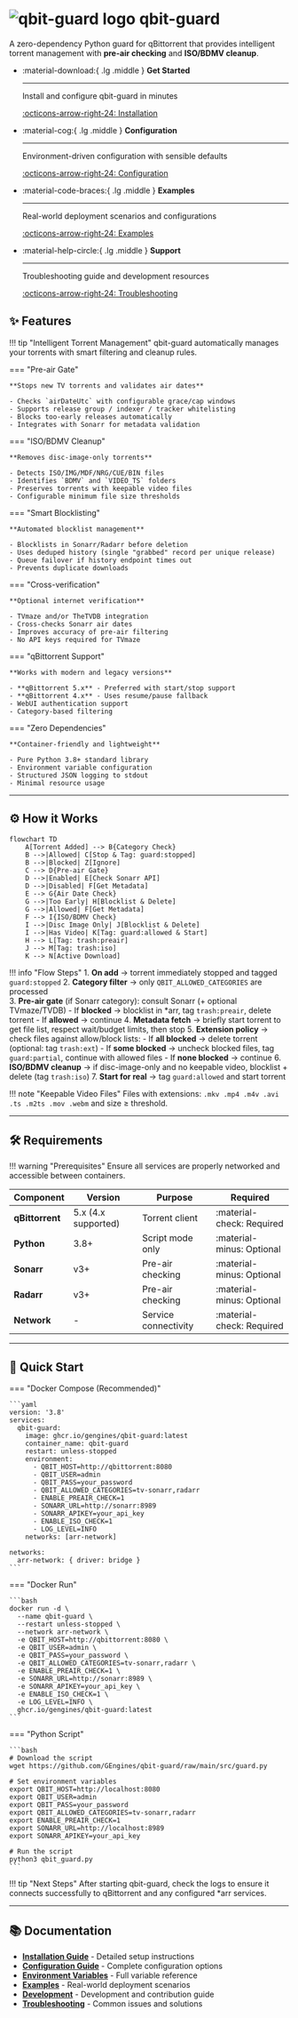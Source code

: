 # <img alt="qbit-guard logo" src="https://gengines.github.io/qbit-guard/img/qbit-guard-icon.png"> qbit-guard

A zero-dependency Python guard for qBittorrent that provides intelligent torrent management with **pre-air checking** and **ISO/BDMV cleanup**.

<div class="grid cards" markdown>

-   :material-download:{ .lg .middle } __Get Started__

    ---

    Install and configure qbit-guard in minutes

    [:octicons-arrow-right-24: Installation](usage/install.md)

-   :material-cog:{ .lg .middle } __Configuration__

    ---

    Environment-driven configuration with sensible defaults

    [:octicons-arrow-right-24: Configuration](usage/configure.md)

-   :material-code-braces:{ .lg .middle } __Examples__

    ---

    Real-world deployment scenarios and configurations

    [:octicons-arrow-right-24: Examples](examples.md)

-   :material-help-circle:{ .lg .middle } __Support__

    ---

    Troubleshooting guide and development resources

    [:octicons-arrow-right-24: Troubleshooting](troubleshooting.md)

</div>

## :sparkles: Features

!!! tip "Intelligent Torrent Management"
    qbit-guard automatically manages your torrents with smart filtering and cleanup rules.

=== "Pre-air Gate"

    **Stops new TV torrents and validates air dates**
    
    - Checks `airDateUtc` with configurable grace/cap windows
    - Supports release group / indexer / tracker whitelisting
    - Blocks too-early releases automatically
    - Integrates with Sonarr for metadata validation

=== "ISO/BDMV Cleanup"

    **Removes disc-image-only torrents**
    
    - Detects ISO/IMG/MDF/NRG/CUE/BIN files
    - Identifies `BDMV` and `VIDEO_TS` folders
    - Preserves torrents with keepable video files
    - Configurable minimum file size thresholds

=== "Smart Blocklisting"

    **Automated blocklist management**
    
    - Blocklists in Sonarr/Radarr before deletion
    - Uses deduped history (single "grabbed" record per unique release)
    - Queue failover if history endpoint times out
    - Prevents duplicate downloads

=== "Cross-verification"

    **Optional internet verification**
    
    - TVmaze and/or TheTVDB integration
    - Cross-checks Sonarr air dates
    - Improves accuracy of pre-air filtering
    - No API keys required for TVmaze

=== "qBittorrent Support"

    **Works with modern and legacy versions**
    
    - **qBittorrent 5.x** - Preferred with start/stop support
    - **qBittorrent 4.x** - Uses resume/pause fallback
    - WebUI authentication support
    - Category-based filtering

=== "Zero Dependencies"

    **Container-friendly and lightweight**
    
    - Pure Python 3.8+ standard library
    - Environment variable configuration
    - Structured JSON logging to stdout
    - Minimal resource usage

---

## :gear: How it Works

```mermaid
flowchart TD
    A[Torrent Added] --> B{Category Check}
    B -->|Allowed| C[Stop & Tag: guard:stopped]
    B -->|Blocked| Z[Ignore]
    C --> D{Pre-air Gate}
    D -->|Enabled| E[Check Sonarr API]
    D -->|Disabled| F[Get Metadata]
    E --> G{Air Date Check}
    G -->|Too Early| H[Blocklist & Delete]
    G -->|Allowed| F[Get Metadata]
    F --> I{ISO/BDMV Check}
    I -->|Disc Image Only| J[Blocklist & Delete]
    I -->|Has Video| K[Tag: guard:allowed & Start]
    H --> L[Tag: trash:preair]
    J --> M[Tag: trash:iso]
    K --> N[Active Download]
```

!!! info "Flow Steps"
    1. **On add** → torrent immediately stopped and tagged `guard:stopped`
    2. **Category filter** → only `QBIT_ALLOWED_CATEGORIES` are processed  
    3. **Pre-air gate** (if Sonarr category): consult Sonarr (+ optional TVmaze/TVDB)
        - If **blocked** → blocklist in *arr, tag `trash:preair`, delete torrent
        - If **allowed** → continue
    4. **Metadata fetch** → briefly start torrent to get file list, respect wait/budget limits, then stop
    5. **Extension policy** → check files against allow/block lists:
        - If **all blocked** → delete torrent (optional: tag `trash:ext`)
        - If **some blocked** → uncheck blocked files, tag `guard:partial`, continue with allowed files
        - If **none blocked** → continue
    6. **ISO/BDMV cleanup** → if disc-image-only and no keepable video, blocklist + delete (tag `trash:iso`)
    7. **Start for real** → tag `guard:allowed` and start torrent

!!! note "Keepable Video Files"
    Files with extensions: `.mkv .mp4 .m4v .avi .ts .m2ts .mov .webm` and size ≥ threshold.

---

## :hammer_and_wrench: Requirements

!!! warning "Prerequisites"
    Ensure all services are properly networked and accessible between containers.

| Component | Version | Purpose | Required |
|-----------|---------|---------|----------|
| **qBittorrent** | 5.x (4.x supported) | Torrent client | :material-check: Required |
| **Python** | 3.8+ | Script mode only | :material-minus: Optional |
| **Sonarr** | v3+ | Pre-air checking | :material-minus: Optional |
| **Radarr** | v3+ | Pre-air checking | :material-minus: Optional |
| **Network** | - | Service connectivity | :material-check: Required |

---

## :rocket: Quick Start

=== "Docker Compose (Recommended)"

    ```yaml
    version: '3.8'
    services:
      qbit-guard:
        image: ghcr.io/gengines/qbit-guard:latest
        container_name: qbit-guard
        restart: unless-stopped
        environment:
          - QBIT_HOST=http://qbittorrent:8080
          - QBIT_USER=admin
          - QBIT_PASS=your_password
          - QBIT_ALLOWED_CATEGORIES=tv-sonarr,radarr
          - ENABLE_PREAIR_CHECK=1
          - SONARR_URL=http://sonarr:8989
          - SONARR_APIKEY=your_api_key
          - ENABLE_ISO_CHECK=1
          - LOG_LEVEL=INFO
        networks: [arr-network]

    networks:
      arr-network: { driver: bridge }
    ```

=== "Docker Run"

    ```bash
    docker run -d \
      --name qbit-guard \
      --restart unless-stopped \
      --network arr-network \
      -e QBIT_HOST=http://qbittorrent:8080 \
      -e QBIT_USER=admin \
      -e QBIT_PASS=your_password \
      -e QBIT_ALLOWED_CATEGORIES=tv-sonarr,radarr \
      -e ENABLE_PREAIR_CHECK=1 \
      -e SONARR_URL=http://sonarr:8989 \
      -e SONARR_APIKEY=your_api_key \
      -e ENABLE_ISO_CHECK=1 \
      -e LOG_LEVEL=INFO \
      ghcr.io/gengines/qbit-guard:latest
    ```

=== "Python Script"

    ```bash
    # Download the script
    wget https://github.com/GEngines/qbit-guard/raw/main/src/guard.py
    
    # Set environment variables
    export QBIT_HOST=http://localhost:8080
    export QBIT_USER=admin
    export QBIT_PASS=your_password
    export QBIT_ALLOWED_CATEGORIES=tv-sonarr,radarr
    export ENABLE_PREAIR_CHECK=1
    export SONARR_URL=http://localhost:8989
    export SONARR_APIKEY=your_api_key
    
    # Run the script
    python3 qbit_guard.py
    ```

!!! tip "Next Steps"
    After starting qbit-guard, check the logs to ensure it connects successfully to qBittorrent and any configured *arr services.

---

## :books: Documentation

- **[Installation Guide](usage/install.md)** - Detailed setup instructions
- **[Configuration Guide](usage/configure.md)** - Complete configuration options  
- **[Environment Variables](usage/env.md)** - Full variable reference
- **[Examples](examples.md)** - Real-world deployment scenarios
- **[Development](usage/dev.md)** - Development and contribution guide
- **[Troubleshooting](troubleshooting.md)** - Common issues and solutions
